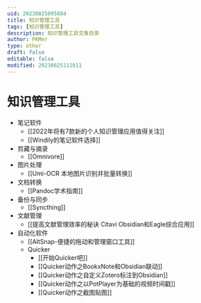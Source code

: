 ```yaml
---
uid: 20230825095804
title: 知识管理工具
tags: [知识管理工具]
description: 知识管理工具文章目录
author: PKMer
type: other
draft: false
editable: false
modified: 20230825111011
---
```


# 知识管理工具

- 笔记软件
	- [[2022年将有7款新的个人知识管理应用值得关注]]
	- [[Windily的笔记软件选择]]
- 剪藏与摘录
	- [[Omnivore]]
- 图片处理
	- [[Umi-OCR 本地图片识别并批量转换]]
- 文档转换
	- [[Pandoc学术指南]]
- 备份与同步
	- [[Syncthing]]
- 文献管理
	- [[提高文献管理效率的秘诀 Citavi Obsidian和Eagle综合应用]]
- 自动化软件
	- [[AltSnap-便捷的拖动和管理窗口工具]]
	- Quicker
		- [[开始Quicker吧]]
		- [[Quicker动作之BookxNote和Obsidian联动]]
		- [[Quicker动作之自定义Zotero标注到Obsidian]]
		- [[Quicker动作之以PotPlayer为基础的视频时间戳]]
		- [[Quicker动作之截图贴图]]